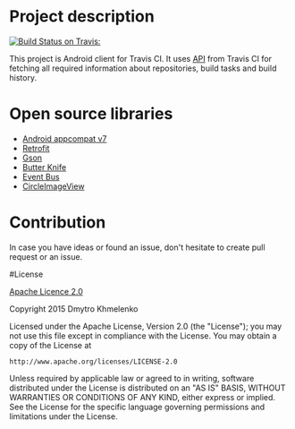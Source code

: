 # Project description
[![Build Status on Travis:](https://travis-ci.org/brave-warrior/TravisClient-Android.svg?branch=master)](https://travis-ci.org/brave-warrior/TravisClient_Android)

This project is Android client for Travis CI.
It uses [API](http://docs.travis-ci.com/api/#overview) from Travis CI for fetching all required information about repositories, build tasks and build history.

# Open source libraries
- [Android appcompat v7](https://github.com/android/platform_frameworks_support/tree/master/v7/appcompat)
- [Retrofit](https://github.com/square/retrofit)
- [Gson](https://code.google.com/p/google-gson/)
- [Butter Knife](http://jakewharton.github.io/butterknife/)
- [Event Bus](https://github.com/greenrobot/EventBus)
- [CircleImageView](https://github.com/hdodenhof/CircleImageView)

# Contribution
In case you have ideas or found an issue, don't hesitate to create pull request or an issue.

#License

[Apache Licence 2.0](http://www.apache.org/licenses/LICENSE-2.0)

Copyright 2015 Dmytro Khmelenko

Licensed under the Apache License, Version 2.0 (the "License");
you may not use this file except in compliance with the License.
You may obtain a copy of the License at

    http://www.apache.org/licenses/LICENSE-2.0

Unless required by applicable law or agreed to in writing, software
distributed under the License is distributed on an "AS IS" BASIS,
WITHOUT WARRANTIES OR CONDITIONS OF ANY KIND, either express or implied.
See the License for the specific language governing permissions and
limitations under the License.
